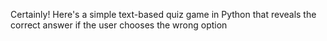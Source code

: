 Certainly! Here's a simple text-based quiz game in Python that reveals the correct answer if the user chooses the wrong option
